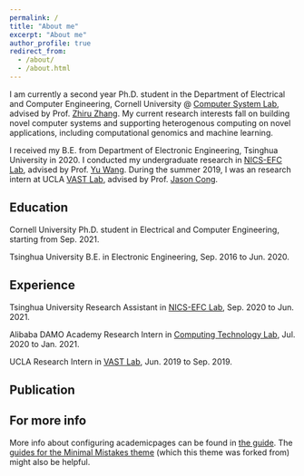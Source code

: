 ```yaml
---
permalink: /
title: "About me"
excerpt: "About me"
author_profile: true
redirect_from: 
  - /about/
  - /about.html
---
```


I am currently a second year Ph.D. student in the Department of Electrical and Computer Engineering, Cornell University @ [Computer System Lab](https://www.csl.cornell.edu/), advised by Prof. [Zhiru Zhang](https://www.csl.cornell.edu/~zhiruz/index.html). My current research interests fall on building novel computer systems and supporting heterogenous computing on novel applications, including computational genomics and machine learning. 

I received my B.E. from Department of Electronic Engineering, Tsinghua University in 2020. I conducted my undergraduate research in [NICS-EFC Lab](http://nicsefc.ee.tsinghua.edu.cn), advised by Prof. [Yu Wang](https://nicsefc.ee.tsinghua.edu.cn/people/YuWang). During the summer 2019, I was an research intern at UCLA [VAST Lab](https://vast.cs.ucla.edu/), advised by Prof. [Jason Cong](https://vast.cs.ucla.edu/people/faculty/jason-cong). 


Education
------
Cornell University
Ph.D. student in Electrical and Computer Engineering, starting from Sep. 2021. 

Tsinghua University
B.E. in Electronic Engineering, Sep. 2016 to Jun. 2020. 


Experience
------
Tsinghua University
Research Assistant in [NICS-EFC Lab](http://nicsefc.ee.tsinghua.edu.cn), Sep. 2020 to Jun. 2021.

Alibaba DAMO Academy
Research Intern in [Computing Technology Lab](https://damo.alibaba.com/labs/computing-technology), Jul. 2020 to Jan. 2021. 

UCLA
Research Intern in [VAST Lab](https://vast.cs.ucla.edu/), Jun. 2019 to Sep. 2019. 

Publication
-----


For more info
------
More info about configuring academicpages can be found in [the guide](https://academicpages.github.io/markdown/). The [guides for the Minimal Mistakes theme](https://mmistakes.github.io/minimal-mistakes/docs/configuration/) (which this theme was forked from) might also be helpful.
